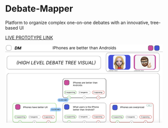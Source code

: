 # Debate-Mapper
Platform to organize complex one-on-one debates with an innovative, tree-based UI

[LIVE PROTOTYPE LINK](https://framer.com/projects/4jwxQfAxVBgd9XCGAQZ1/play)

![screen shot of platform](media/sc.png)


